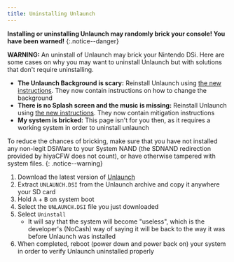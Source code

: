 ```yaml
---
title: Uninstalling Unlaunch
---
```


**Installing or uninstalling Unlaunch may randomly brick your console! You have been warned!**
{:.notice--danger}

**WARNING:** An uninstall of Unlaunch may brick your Nintendo DSi. Here are some cases on why you may want to uninstall Unlaunch but with solutions that don't require uninstalling.

- **The Unlaunch Background is scary:** Reinstall Unlaunch using [the new instructions](/installing-unlaunch). They now contain instructions on how to change the background
- **There is no Splash screen and the music is missing:** Reinstall Unlaunch using [the new instructions](/installing-unlaunch). They now contain mitigation instructions
- **My system is bricked:** This page isn't for you then, as it requires a working system in order to uninstall unlaunch

To reduce the chances of bricking, make sure that you have not installed any non-legit DSiWare to your System NAND (the SDNAND redirection provided by hiyaCFW does not count), or have otherwise tampered with system files.
{: .notice--warning}

1. Download the latest version of [Unlaunch](https://problemkaputt.de/unlaunch.zip)
1. Extract `UNLAUNCH.DSI` from the Unlaunch archive and copy it anywhere your SD card
1. Hold <kbd class="face">A</kbd> + <kbd class="face">B</kbd> on system boot
1. Select the `UNLAUNCH.DSI` file you just downloaded
1. Select `Uninstall`
   - It will say that the system will become "useless", which is the developer's (NoCash) way of saying it will be back to the way it was before Unlaunch was installed
1. When completed, reboot (power down and power back on) your system in order to verify Unlaunch uninstalled properly
